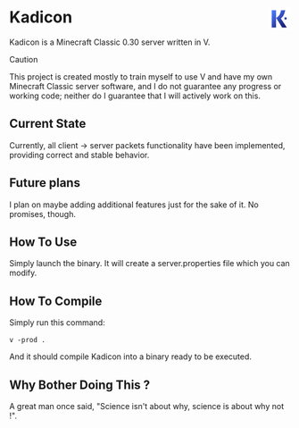 # Kadicon <img align="right" width="40" height="40" src="/icon.png" alt="Kadicon icon" />

Kadicon is a Minecraft Classic 0.30 server written in V.
> [!CAUTION]
> This project is created mostly to train myself to use V and have my own Minecraft Classic server software, and I do not guarantee any progress or working code; neither do I guarantee that I will actively work on this.

## Current State
Currently, all client -> server packets functionality have been implemented, providing correct and stable behavior.

## Future plans
I plan on maybe adding additional features just for the sake of it. No promises, though.

## How To Use
Simply launch the binary. It will create a server.properties file which you can modify.

## How To Compile
Simply run this command:
```
v -prod .
```
And it should compile Kadicon into a binary ready to be executed.

## Why Bother Doing This ?
A great man once said, "Science isn't about why, science is about why not !".
